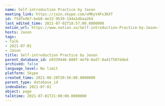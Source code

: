 ```yaml
---
name: Self-introduction Practice by Jason
meeting_link: https://join.skype.com/xMKyV4Fx3KXT
id: f5dfedb7-beb8-4e33-9539-144a1dbaa264
last_edited_time: 2021-07-02T18:57:00.0000000
notion_url: https://www.notion.so/Self-introduction-Practice-by-Jason-f5dfedb7beb84e339539144a1dbaa264
hosts: Jason
tags:
- Talk
- 2021-07-01
- Jason
title: Self-introduction Practice by Jason
parent_database_id: e9339446-880f-4ef0-8ad7-8ad1f507dded
archived: false
language_level: No limit
platform: Skype
created_time: 2021-06-28T20:56:00.0000000
parent_type: database_id
indexDate: 2021-07-01
object: page
talktime: 2021-07-01T21:00:00.0000000
---
```







